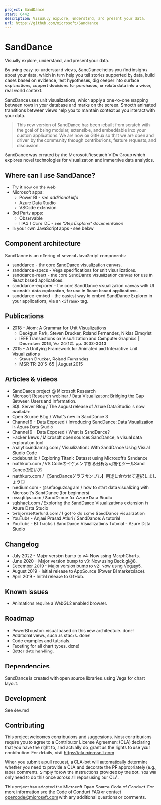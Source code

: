 ```yaml
---
project: SandDance
stars: 6442
description: Visually explore, understand, and present your data.
url: https://github.com/microsoft/SandDance
---
```


SandDance
=========

Visually explore, understand, and present your data.

By using easy-to-understand views, SandDance helps you find insights about your data, which in turn help you tell stories supported by data, build cases based on evidence, test hypotheses, dig deeper into surface explanations, support decisions for purchases, or relate data into a wider, real world context.

SandDance uses unit visualizations, which apply a one-to-one mapping between rows in your database and marks on the screen. Smooth animated transitions between views help you to maintain context as you interact with your data.

> This new version of SandDance has been rebuilt from scratch with the goal of being modular, extensible, and embeddable into your custom applications. We are now on GitHub so that we are open and driven by the community through contributions, feature requests, and discussion.

SandDance was created by the Microsoft Research VIDA Group which explores novel technologies for visualization and immersive data analytics.

Where can I use SandDance?
--------------------------

-   Try it now on the web
-   Microsoft apps:
    -   Power BI - _see additional info_
    -   Azure Data Studio
    -   VSCode extension
-   3rd Party apps:
    -   Observable
    -   HASH Core IDE - _see 'Step Explorer' documentation_
-   In your own JavaScript apps - see below

Component architecture
----------------------

SandDance is an offering of several JavaScript components:

-   sanddance - the core SandDance visualization canvas.
-   sanddance-specs - Vega specifications for unit visualizations.
-   sanddance-react - the core SandDance visualization canvas for use in React based applications.
-   sanddance-explorer - the core SandDance visualization canvas with UI to enable data exploration, for use in React based applications.
-   sanddance-embed - the easiest way to embed SandDance Explorer in your applications, via an `<iframe>` tag.

Publications
------------

-   2018 - Atom: A Grammar for Unit Visualizations
    -   Deokgun Park, Steven Drucker, Roland Fernandez, Niklas Elmqvist
    -   IEEE Transactions on Visualization and Computer Graphics | December 2018, Vol 24(12): pp. 3032-3043
-   2015 - A Unifying Framework for Animated and Interactive Unit Visualizations
    -   Steven Drucker, Roland Fernandez
    -   MSR-TR-2015-65 | August 2015

Articles & videos
-----------------

-   SandDance project @ Microsoft Research
-   Microsoft Research webinar / Data Visualization: Bridging the Gap Between Users and Information.
-   SQL Server Blog / The August release of Azure Data Studio is now available
-   Open Source Blog / What’s new in SandDance 3
-   Channel 9 - Data Exposed / Introducing SandDance: Data Visualization in Azure Data Studio
-   Channel 9 - Data Exposed / What is SandDance?
-   Hacker News / Microsoft open sources SandDance, a visual data exploration tool
-   analyticsindiamag.com / Visualizations With SandDance Using Visual Studio Code
-   codeburst.io / Exploring Titanic Dataset using Microsoft’s Sandance
-   mathkuro.com / VS Codeのイケメンすぎる分析＆可視化ツールSand Danceの使い方
-   mathkuro.com / 【SandDanceグラフサンプル】用途に合わせて選択しましょう◎
-   medium.com - @sefaoguzsaglam / how to start data visualizing with Microsoft’s SandDance (for beginners)
-   mssqltips.com / SandDance for Azure Data Studio
-   sqlshack.com / Exploring the SandDance Visualizations extension in Azure Data Studio
-   torbjornzetterlund.com / I got to do some SandDance visualization
-   YouTube - Anjani Prasad Atluri / SandDance: A tutorial
-   YouTube - BI Tracks / SandDance Visualizations Tutorial - Azure Data Studio

Changelog
---------

-   July 2022 - Major version bump to v4: Now using MorphCharts.
-   June 2020 - Major version bump to v3: Now using Deck.gl@8.
-   December 2019 - Major version bump to v2: Now using Vega@5.
-   August 2019 - Initial release to AppSource (Power BI marketplace).
-   April 2019 - Initial release to GitHub.

Known issues
------------

-   Animations require a WebGL2 enabled browser.

Roadmap
-------

-   PowerBI custom visual based on this new architecture. done!
-   Additional views, such as stacks. done!
-   Code examples and tutorials.
-   Faceting for all chart types. done!
-   Better date handling.

Dependencies
------------

SandDance is created with open source libraries, using Vega for chart layout.

Development
-----------

See dev.md

Contributing
------------

This project welcomes contributions and suggestions. Most contributions require you to agree to a Contributor License Agreement (CLA) declaring that you have the right to, and actually do, grant us the rights to use your contribution. For details, visit https://cla.microsoft.com.

When you submit a pull request, a CLA-bot will automatically determine whether you need to provide a CLA and decorate the PR appropriately (e.g., label, comment). Simply follow the instructions provided by the bot. You will only need to do this once across all repos using our CLA.

This project has adopted the Microsoft Open Source Code of Conduct. For more information see the Code of Conduct FAQ or contact opencode@microsoft.com with any additional questions or comments.
